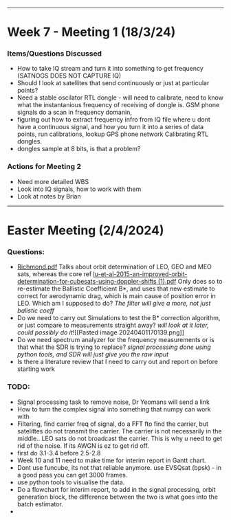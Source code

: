 ***
# Week 7 - Meeting 1 (18/3/24)

### Items/Questions Discussed
- How to take IQ stream and turn it into something to get frequency (SATNOGS DOES NOT CAPTURE IQ)
- Should I look at satellites that send continuously or just at particular points?
- Need a stable oscilator RTL dongle - will need to calibrate, need to know what the instantanious frequency of receiving of dongle is. GSM phone signals do a scan in frequency domanin, 
-  figuring out how to extract frequency infro from IQ file where u dont have a continuous signal, and how you turn it into a series of data points, run calibrations, lookup GPS phone network Calibrating RTL dongles.
- dongles sample at 8 bits, is that a problem?

### Actions for Meeting 2 
-  Need more detailed WBS
-  Look into IQ signals, how to work with them
- Look at notes by Brian
***
# Easter Meeting  (2/4/2024)
### Questions:
- [Richmond.pdf](file:///C:/Users/robya/Documents/123%20Space%20Engineering%20Materials/Project%20-%20Orbit%20Determination%20from%20Doppler%20Curves/Richmond.pdf) Talks about orbit determination of LEO, GEO and MEO sats, whereas the core ref [lu-et-al-2015-an-improved-orbit-determination-for-cubesats-using-doppler-shifts (1).pdf](file:///C:/Users/robya/Documents/123%20Space%20Engineering%20Materials/Project%20-%20Orbit%20Determination%20from%20Doppler%20Curves/lu-et-al-2015-an-improved-orbit-determination-for-cubesats-using-doppler-shifts%20(1).pdf) Only does so to re-estimate the Ballistic Coefficient B*, and uses that new estimate to correct for aerodynamic drag, which is main cause of position error in LEO. Which am I supposed to do? *The filter will give a more, not just balistic coeff*
- Do we need to carry out Simulations to test the B* correction algorithm, or just compare to measurements straight away? *will look at it later, could possibly do it*![[Pasted image 20240401170139.png]]
- Do we need spectrum analyzer for the frequency measurements or is that what the SDR is trying to replace? *signal processing done using python tools, and SDR will just give you the raw input*
- Is there a literature review that I need to carry out and report on before starting work
### TODO:
- Signal processing task to remove noise, Dr Yeomans will send a link
- How to turn the complex signal into something that numpy can work with
- Filtering, find carrier freq of signal, do a FFT fto find the carrier, but satelittes do not transmit the carrier. The carrier is not necessarily in the middle.. LEO sats do not broadcast the carrier. This is why u need to get rid of the noise. If its AWGN is ez to get rid off. 
- first do 3.1-3.4 before 2.5-2.8
- Week 10 and 11 need to make time for interim report in Gantt chart.
- Dont use funcube, its not that reliable anymore. use EVSQsat (bpsk) - in a good pass you can get 3000 frames.
- use python tools to visualise the data.
- Do a flowchart for interim report, to add in the signal processing, orbit generation block, the difference between the two is what goes into the batch estimator.
-